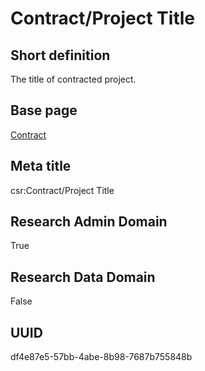 # Contract/Project Title
## Short definition
The title of contracted project.
## Base page
[Contract](../../Objects/Contract.md)
## Meta title
csr:Contract/Project Title
## Research Admin Domain
True
## Research Data Domain
False
## UUID
df4e87e5-57bb-4abe-8b98-7687b755848b
